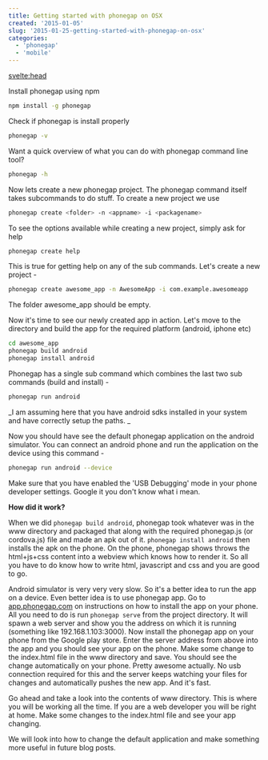 ```yaml
---
title: Getting started with phonegap on OSX
created: '2015-01-05'
slug: '2015-01-25-getting-started-with-phonegap-on-osx'
categories:
  - 'phonegap'
  - 'mobile'
---
```


<svelte:head>

<title>Getting started with phonegap on OSX</title>
</svelte:head>

Install phonegap using npm

```bash
npm install -g phonegap
```

Check if phonegap is install properly

```bash
phonegap -v
```

Want a quick overview of what you can do with phonegap command line tool?

```bash
phonegap -h
```

Now lets create a new phonegap project. The phonegap command itself takes subcommands to do stuff. To create a new project we use

```bash
phonegap create <folder> -n <appname> -i <packagename>
```

To see the options available while creating a new project, simply ask for help

```bash
phonegap create help
```

This is true for getting help on any of the sub commands. Let's create a new project -

```bash
phonegap create awesome_app -n AwesomeApp -i com.example.awesomeapp
```

The folder awesome_app should be empty.

Now it's time to see our newly created app in action. Let's move to the directory and build the app for the required platform (android, iphone etc)

```bash
cd awesome_app
phonegap build android
phonegap install android
```

Phonegap has a single sub command which combines the last two sub commands (build and install) -

```bash
phonegap run android
```

_I am assuming here that you have android sdks installed in your system and have correctly setup the paths.
_

Now you should have see the default phonegap application on the android simulator. You can connect an android phone and run the application on the device using this command -

```bash
phonegap run android --device
```

Make sure that you have enabled the 'USB Debugging' mode in your phone developer settings. Google it you don't know what i mean.

**How did it work?**

When we did `phonegap build android`, phonegap took whatever was in the www directory and packaged that along with the required phonegap.js (or cordova.js) file and made an apk out of it. `phonegap install android` then installs the apk on the phone. On the phone, phonegap shows throws the html+js+css content into a webview which knows how to render it. So all you have to do know how to write html, javascript and css and you are good to go.

Android simulator is very very very slow. So it's a better idea to run the app on a device. Even better idea is to use phonegap app. Go to [app.phonegap.com](http://app.phonegap.com) on instructions on how to install the app on your phone. All you need to do is run `phonegap serve` from the project directory. It will spawn a web server and show you the address on which it is running (something like 192.168.1.103:3000). Now install the phonegap app on your phone from the Google play store. Enter the server address from above into the app and you should see your app on the phone. Make some change to the index.html file in the www directory and save. You should see the change automatically on your phone. Pretty awesome actually. No usb connection required for this and the server keeps watching your files for changes and automatically pushes the new app. And it's fast.

Go ahead and take a look into the contents of www directory. This is where you will be working all the time. If you are a web developer you will be right at home. Make some changes to the index.html file and see your app changing.

We will look into how to change the default application and make something more useful in future blog posts.
